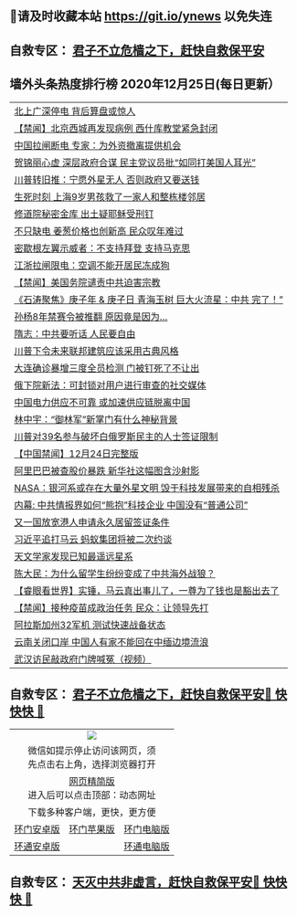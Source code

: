 ## 📩请及时收藏本站 https://git.io/ynews 以免失连</a>
## 自救专区： [君子不立危樯之下，赶快自救保平安 ](https://github.com/pwgy/td/blob/master/README.md)

## 墙外头条热度排行榜 2020年12月25日(每日更新）

 <table>
<tr><td colspan="2" align="left"><a href="https://zdtpotzb.zggfd.cyou/?name=c1259285&key=pzykfwejorbvjhqc&from=gy2">北上广深停电 背后算盘或惊人</a></td></tr>
<tr><td colspan="2" align="left"><a href="https://zdtpotzb.zggfd.cyou/?name=c1259202&key=pzykfwejorbvjhqc&from=gy2">【禁闻】北京西城再发现病例 西什库教堂紧急封闭</a></td></tr>
<tr><td colspan="2" align="left"><a href="https://zdtpotzb.zggfd.cyou/?name=c1259243&key=pzykfwejorbvjhqc&from=gy2">中国拉闸断电 专家：为外资撤离提供机会</a></td></tr>
<tr><td colspan="2" align="left"><a href="https://zdtpotzb.zggfd.cyou/?name=c1259228&key=pzykfwejorbvjhqc&from=gy2">贺锦丽心虚 深层政府合谋 民主党议员批“如同打美国人耳光”</a></td></tr>
<tr><td colspan="2" align="left"><a href="https://zdtpotzb.zggfd.cyou/?name=c1259250&key=pzykfwejorbvjhqc&from=gy2">川普转旧推：宁愿外星无人 否则政府又要送钱</a></td></tr>
<tr><td colspan="2" align="left"><a href="https://zdtpotzb.zggfd.cyou/?name=c1259260&key=pzykfwejorbvjhqc&from=gy2">生死时刻 上海9岁男孩救了一家人和整栋楼邻居</a></td></tr>
<tr><td colspan="2" align="left"><a href="https://zdtpotzb.zggfd.cyou/?name=c1259288&key=pzykfwejorbvjhqc&from=gy2">修道院秘密金库 出土疑耶稣受刑钉</a></td></tr>
<tr><td colspan="2" align="left"><a href="https://zdtpotzb.zggfd.cyou/?name=c1259199&key=pzykfwejorbvjhqc&from=gy2">不只缺电 姜葱价格也创新高 民众叹年难过</a></td></tr>
<tr><td colspan="2" align="left"><a href="https://zdtpotzb.zggfd.cyou/?name=c1259263&key=pzykfwejorbvjhqc&from=gy2">密歇根左翼示威者：不支持拜登 支持马克思</a></td></tr>
<tr><td colspan="2" align="left"><a href="https://zdtpotzb.zggfd.cyou/?name=c1259264&key=pzykfwejorbvjhqc&from=gy2">江浙拉闸限电：空调不能开居民冻成狗</a></td></tr>
<tr><td colspan="2" align="left"><a href="https://zdtpotzb.zggfd.cyou/?name=c1259200&key=pzykfwejorbvjhqc&from=gy2">【禁闻】美国务院谴责中共迫害宗教</a></td></tr>
<tr><td colspan="2" align="left"><a href="https://zdtpotzb.zggfd.cyou/?name=c1259231&key=pzykfwejorbvjhqc&from=gy2">《石涛聚焦》庚子年 &amp; 庚子日 青海玉树 巨大火流星：中共 完了！”</a></td></tr>
<tr><td colspan="2" align="left"><a href="https://zdtpotzb.zggfd.cyou/?name=c1259248&key=pzykfwejorbvjhqc&from=gy2">孙杨8年禁赛令被推翻 原因竟是因为…</a></td></tr>
<tr><td colspan="2" align="left"><a href="https://zdtpotzb.zggfd.cyou/?name=c1259242&key=pzykfwejorbvjhqc&from=gy2">隋志：中共要听话 人民要自由</a></td></tr>
<tr><td colspan="2" align="left"><a href="https://zdtpotzb.zggfd.cyou/?name=c1259225&key=pzykfwejorbvjhqc&from=gy2">川普下令未来联邦建筑应该采用古典风格</a></td></tr>
<tr><td colspan="2" align="left"><a href="https://zdtpotzb.zggfd.cyou/?name=c1259261&key=pzykfwejorbvjhqc&from=gy2">大连确诊暴增三度全员检测 门被钉死了不让出</a></td></tr>
<tr><td colspan="2" align="left"><a href="https://zdtpotzb.zggfd.cyou/?name=c1259287&key=pzykfwejorbvjhqc&from=gy2">俄下院新法：可封锁对用户进行审查的社交媒体</a></td></tr>
<tr><td colspan="2" align="left"><a href="https://zdtpotzb.zggfd.cyou/?name=c1259286&key=pzykfwejorbvjhqc&from=gy2">中国电力供应不可靠 或加速供应链脱离中国</a></td></tr>
<tr><td colspan="2" align="left"><a href="https://zdtpotzb.zggfd.cyou/?name=c1259217&key=pzykfwejorbvjhqc&from=gy2">林中宇：“御林军”新掌门有什么神秘背景</a></td></tr>
<tr><td colspan="2" align="left"><a href="https://zdtpotzb.zggfd.cyou/?name=c1259224&key=pzykfwejorbvjhqc&from=gy2">川普对39名参与破坏白俄罗斯民主的人士签证限制</a></td></tr>
<tr><td colspan="2" align="left"><a href="https://zdtpotzb.zggfd.cyou/?name=c1259230&key=pzykfwejorbvjhqc&from=gy2">【中国禁闻】12月24日完整版</a></td></tr>
<tr><td colspan="2" align="left"><a href="https://zdtpotzb.zggfd.cyou/?name=c1259262&key=pzykfwejorbvjhqc&from=gy2">阿里巴巴被查股价暴跌 新华社这幅图含沙射影</a></td></tr>
<tr><td colspan="2" align="left"><a href="https://zdtpotzb.zggfd.cyou/?name=c1259249&key=pzykfwejorbvjhqc&from=gy2">NASA：银河系或存在大量外星文明 毁于科技发展带来的自相残杀</a></td></tr>
<tr><td colspan="2" align="left"><a href="https://zdtpotzb.zggfd.cyou/?name=c1259226&key=pzykfwejorbvjhqc&from=gy2">内幕: 中共情报界如何“熊抱”科技企业 中国没有“普通公司”</a></td></tr>
<tr><td colspan="2" align="left"><a href="https://zdtpotzb.zggfd.cyou/?name=c1259284&key=pzykfwejorbvjhqc&from=gy2">又一国放宽港人申请永久居留签证条件</a></td></tr>
<tr><td colspan="2" align="left"><a href="https://zdtpotzb.zggfd.cyou/?name=c1259258&key=pzykfwejorbvjhqc&from=gy2">习近平追打马云 蚂蚁集团将被二次约谈</a></td></tr>
<tr><td colspan="2" align="left"><a href="https://zdtpotzb.zggfd.cyou/?name=c1259259&key=pzykfwejorbvjhqc&from=gy2">天文学家发现已知最遥远星系</a></td></tr>
<tr><td colspan="2" align="left"><a href="https://zdtpotzb.zggfd.cyou/?name=c1259244&key=pzykfwejorbvjhqc&from=gy2">陈大民：为什么留学生纷纷变成了中共海外战狼？</a></td></tr>
<tr><td colspan="2" align="left"><a href="https://zdtpotzb.zggfd.cyou/?name=c1259270&key=pzykfwejorbvjhqc&from=gy2">【睿眼看世界】实锤，马云真出事儿了，一尊为了钱也是豁出去了</a></td></tr>
<tr><td colspan="2" align="left"><a href="https://zdtpotzb.zggfd.cyou/?name=c1259201&key=pzykfwejorbvjhqc&from=gy2">【禁闻】接种疫苗成政治任务 民众：让领导先打</a></td></tr>
<tr><td colspan="2" align="left"><a href="https://zdtpotzb.zggfd.cyou/?name=c1259281&key=pzykfwejorbvjhqc&from=gy2">阿拉斯加州32军机 测试快速战备状态</a></td></tr>
<tr><td colspan="2" align="left"><a href="https://zdtpotzb.zggfd.cyou/?name=c1259257&key=pzykfwejorbvjhqc&from=gy2">云南关闭口岸 中国人有家不能回在中缅边境流浪</a></td></tr>
<tr><td colspan="2" align="left"><a href="https://zdtpotzb.zggfd.cyou/?name=c1259213&key=pzykfwejorbvjhqc&from=gy2">武汉访民敲政府门牌喊冤（视频）</a></td></tr>

</table>

 ## 自救专区： [君子不立危樯之下，赶快自救保平安🍎 快快快 📩](https://github.com/pwgy/td/blob/master/README.md)
 
<table>
  <tr>
    <td colspan="3" align="center"><img src="https://cdn.jsdelivr.net/gh/opipe/up/oGate65.jpg"/></td>
  </tr>
  <tr>
    <td colspan="3" align="center">微信如提示停止访问该网页，须<br/>先点击右上角，选择浏览器打开</td>
  <tr>
  <tr>
    <td colspan="3" align="center"><a href="https://gitcdn.xyz/cdn/otiny/up/master/show005.htm">网页精简版</a><br/>进入后可以点击顶部：动态网址</td>
  </tr>
  <tr>
    <td colspan="3" align="center">下载多种客户端，更快，更方便</td>
  <tr>
  <tr>
    <td align="center"><a href="https://cdn.jsdelivr.net/gh/opipe/up/oGatea.apk">环门安卓版</a></td>
    <td align="center"><a href="https://x.co/odisk">环门苹果版</a></td>
    <td align="center"><a href="https://cdn.jsdelivr.net/gh/opipe/up/oGate.zip">环门电脑版</a></td>
  </tr>
  <tr>
    <td align="center"><a href="https://cdn.jsdelivr.net/gh/opipe/up/oPipe.apk">环通安卓版</a></td>
    <td align="center"></td>
    <td align="center"><a href="https://raw.githubusercontent.com/opipe/up/master/oPipe.zip">环通电脑版</a></td>
  </tr>
  
</table>


 ## 自救专区： [天灭中共非虚言，赶快自救保平安🍎 快快快 📩](https://github.com/pwgy/td/blob/master/README.md)
